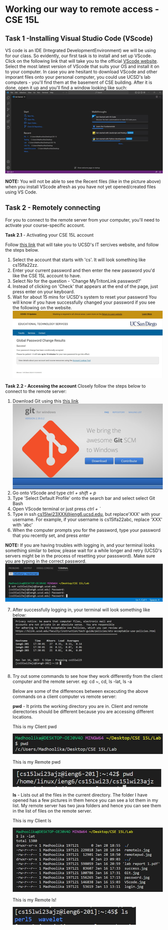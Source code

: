 # **Working our way to remote access - CSE 15L**
## **Task 1 -Installing Visual Studio Code (VScode)**
VS code is an IDE (Integrated DevelopmentEnvironment) we will be using for our class. So evidently, our first task is to install and set up VScode.
Click on the following link that will take you to the official [VScode website](https://code.visualstudio.com/). Select the most latest version of VScode that suits your OS and install it on to your computer. 
In case you are hesitant to download VScode and other imporant files onto your personal computer, you could use UCSD's lab computers - you'll find them at the basement of CSE building.
After it is done, open it up and you'll find a window looking like such: ![VScode window](VScode.jpg)

**NOTE:** You will not be able to see the Recent files (like in the picture above) when you install VScode afresh as you have not yet opened/created files using VS Code.

## **Task 2 - Remotely connecting**

For you to connect to the remote server from your computer, you'll need to activate your course-specific account.

**Task 2.1** - Activating your CSE 15L account

Follow [this link](https://sdacs.ucsd.edu/~icc/index.php) that will take you to UCSD's IT sercives website, and follow the steps below.
  1. Select the account that starts with 'cs'. It will look something like cs15lfa22zz.
  2. Enter your current password and then enter the new password you'd like the CSE 15L account to have.
  3. Select *No* for the question - 'Change MyTritonLink password?'
  4. Instead of clicking on 'Check' that appears at the end of the page, just press enter on your keyboard.
  5. Wait for about 15 mins for UCSD's system to reset your password
  You will know if you have successfully changed your password if you see the following on the website.
  ![After password change window](password.jpg)
  
**Task 2.2 - Accessing the account**
Closely follow the steps below to connect to the remote server:

1. Download Git using this [this link](https://gitforwindows.org/) ![Git download](Git.jpg)
2. Go onto VScode and type *ctrl + shift + p*
3. Type 'Select Default Profile' onto the search bar and select select Git Bash
4. Open VScode terminal or just press *ctrl + `*
5. Type in ssh cs15lwi23XXX@ieng6.ucsd.edu, but replace'XXX' with your username. 
   For example, if your username is cs15lfa22abc, replace 'XXX' with 'abc'
6. When the computer prompts you for the password, type your password that you recently set, and press *enter*

**NOTE:** If you are having troubles with logging in, and your terminal looks something similar to below, please wait for a while longer and retry
          (UCSD's servers might be in the process of resetting your passsword). Make sure you are typing in the correct password.
          ![Login issue](login.jpg)

7. After successfully logging in, your terminal will look something like below:
![After successful login](success.jpg)
8. Try out some commands to see how they work differently from the client computer and the remote server.
   eg: cd ~, cd, ls -lat, ls -a
   
   Below are some of the differences between excecuting the above commands on a client computer vs remote server:
   
   **pwd** - It prints the working directory you are in. Client and remote dierectories should be different because you are accessing different locations.
   
   This is my Client pwd
   
   
   ![Client pwd](clientpwd.jpg) 
   
   This is my Remote pwd
   
   
   ![Remote pwd](remotepwd.jpg)
   
   **ls** - Lists out all the files in the current directory. The folder I have opened has a few pictures in them hence you can see a lot them in my list.
   My remote server has two java folders and hence you can see them in the list of files on the remote server.
   
   This is my Client ls
   
   
   ![Client ls](clientls.jpg) 
   
   This is my Remote ls!
   
   
   ![Remote ls](remotels.jpg)
   
   
   
   


